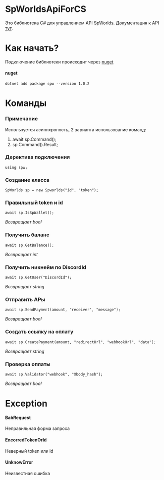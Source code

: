# SpWorldsApiForCS
Это библиотека C# для управлением API SpWorlds. Документация к API [тут](https://github.com/sp-worlds/api-docs).
# Как начать?
Подключение библиотеки происходит через [nuget](https://www.nuget.org/packages/spw)
#### nuget
    dotnet add package spw --version 1.0.2
# Команды 
### Примечание
Используется асиннхроность, 2 варианта использование команд:
1. await sp.Command();
2. sp.Command().Result;
### Деректива подключения
    using spw;
### Создание класса
    SpWorlds sp = new Spworlds("id", "token");
### Правильный token и id
    await sp.IsSpWallet();
*Возвращает bool*
### Получить баланс
    await sp.GetBalance();
*Возвращает int*
### Получить никнейм по DiscordId
    await sp.GetUser("DiscordId");
*Возвращает string*
### Отправить АРы
    await sp.SendPayment(amount, "receiver", "message");
*Возвращает bool*
### Создать ссылку на оплату
    await sp.CreatePayment(amount, "redirectUrl", "webhookUrl", "data");
*Возвращает string*
### Проверка оплаты
    await sp.Validator("webhook", "Xbody_hash");
*Возвращает bool*
# Exception
#### BabRequest
Неправильная форма запроса
#### EncorredTokenOrId
Неверный token или id
#### UnknowError
Неизвестная ошибка
